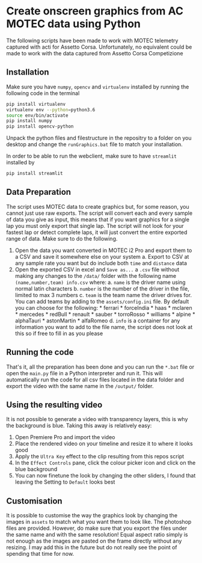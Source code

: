 
# Create onscreen graphics from AC MOTEC data using Python
The following scripts have been made to work with MOTEC telemetry captured with acti for Assetto Corsa. Unfortunately, no equivalent could be made to work with the data captured from Assetto Corsa Competizione 
## Installation
Make sure you have `numpy`, `opencv` and `virtualenv` installed by running the following code in the terminal
```sh
pip install virtualenv
virtualenv env --python=python3.6
source env/bin/activate
pip install numpy
pip install opencv-python
```
Unpack the python files and filestructure in the repositry to a folder on you desktop and change the `runGraphics.bat` file to match your installation.

In order to be able to run the webclient, make sure to have `streamlit` installed by
```sh
pip install streamlit
```
## Data Preparation
The script uses MOTEC data to create graphics but, for some reason, you cannot just use raw exports. The script will convert each and every sample of data you give as input, this means that if you want graphics for a single lap you must only export that single lap. The script will not look for your fastest lap or detect complete laps, it will just convert the entire exported range of data. Make sure to do the following.
1. Open the data you want converted in MOTEC i2 Pro and export them to a CSV and save it somewhere else on your system
    a. Export to CSV at any sample rate you want but do include both `time` and `distance` data
2. Open the exported CSV in excel and `Save as...`  a `.csv` file without making any changes to the `/data/` folder with the following name `(name,number,team) info.csv` where:
    a. `name` is the driver name using normal latin characters
    b. `number` is the number of the driver in the file, limited to max 3 numbers
    c. `team` is the team name the driver drives for. You can add teams by adding to the `assets/config.ini` file. By default you can choose for the following:
        * ferrari
        * forceIndia
        * haas
        * mclaren
        * mercedes
        * redBull
        * renault
        * sauber
        * torroRosso
        * williams
        * alpine
        * alphaTauri
        * astonMartin
        * alfaRomeo
    d. `info` is a container for any information you want to add to the file name, the script does not look at this so if free to fill in as you please
## Running the code
That's it, all the preparation has been done and you can run the `*.bat` file or open the `main.py` file in a Python interpreter and run it. This will automatically run the code for all csv files located in the data folder and export the video with the same name in the `/output/` folder.
## Using the resulting video
It is not possible to generate a video with transparency layers, this is why the background is blue. Taking this away is relatively easy:
1. Open Premiere Pro and import the video
2. Place the rendered video on your timeline and resize it to where it looks good
3. Apply the `Ultra Key` effect to the clip resulting from this repos script
4. In the `Effect Controls` pane, click the colour picker icon and click on the blue background
5. You can now finetune the look by changing the other sliders, I found that leaving the Setting to `Default` looks best
## Customisation
It is possible to customise the way the graphics look by changing the images in `assets` to match what you want them to look like. The photoshop files are provided. However, do make sure that you export the files under the same name and with the same resolution! Equal aspect ratio simply is not enough as the images are pasted on the frame directly without any resizing. I may add this in the future but do not really see the point of spending that time for now.